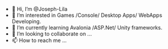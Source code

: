- 👋 Hi, I’m @Joseph-Lila
- 👀 I’m interested in Games /Console/ Desktop Apps/ WebApps Developing. 
- 🌱 I’m currently learning Avalonia /ASP.Net/ Unity frameworks.
- 💞️ I’m looking to collaborate on ...
- 📫 How to reach me ...

<!---
Joseph-Lila/Joseph-Lila is a ✨ special ✨ repository because its `README.md` (this file) appears on your GitHub profile.
You can click the Preview link to take a look at your changes.
--->
